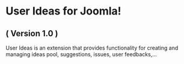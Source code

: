 User Ideas for Joomla! 
==========================
( Version 1.0 )
--------------------------

User Ideas is an extension that provides functionality for creating and managing ideas pool, suggestions, issues, user feedbacks,...